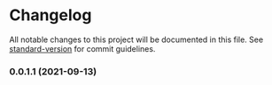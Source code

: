 # Changelog

All notable changes to this project will be documented in this file. See [standard-version](https://github.com/conventional-changelog/standard-version) for commit guidelines.

### 0.0.1.1 (2021-09-13)


